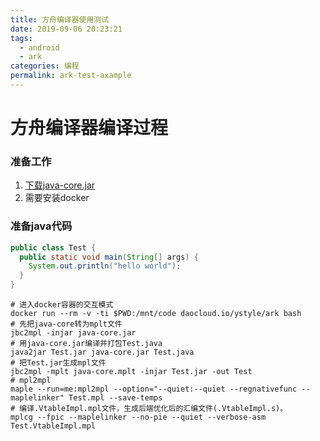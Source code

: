 ```yaml
---
title: 方舟编译器使用测试
date: 2019-09-06 20:23:21
tags:
  - android
  - ark
categories: 编程
permalink: ark-test-axample
---
```


# 方舟编译器编译过程
### 准备工作
1. [下载java-core.jar](https://gitee.com/mirrors/java-core)
2. 需要安装docker

### 准备java代码
```java
public class Test {
  public static void main(String[] args) {
    System.out.println("hello world");
  }
}
```

```shell
# 进入docker容器的交互模式
docker run --rm -v -ti $PWD:/mnt/code daocloud.io/ystyle/ark bash
# 先把java-core转为mplt文件
jbc2mpl -injar java-core.jar
# 用java-core.jar编译并打包Test.java
java2jar Test.jar java-core.jar Test.java
# 把Test.jar生成mpl文件
jbc2mpl -mplt java-core.mplt -injar Test.jar -out Test
# mpl2mpl
maple --run=me:mpl2mpl --option="--quiet:--quiet --regnativefunc --maplelinker" Test.mpl --save-temps
# 编译.VtableImpl.mpl文件，生成后端优化后的汇编文件(.VtableImpl.s)。
mplcg --fpic --maplelinker --no-pie --quiet --verbose-asm Test.VtableImpl.mpl
```
